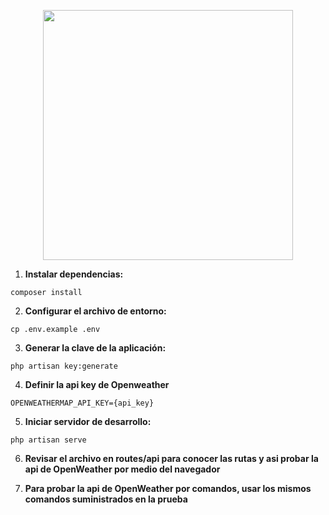 <p align="center"><a href="https://laravel.com" target="_blank"><img src="https://raw.githubusercontent.com/laravel/art/master/logo-lockup/5%20SVG/2%20CMYK/1%20Full%20Color/laravel-logolockup-cmyk-red.svg" width="400"></a></p>


1. **Instalar dependencias:**
```
composer install
```

2. **Configurar el archivo de entorno:**
```
cp .env.example .env
```


3. **Generar la clave de la aplicación:**
```
php artisan key:generate
```

4. **Definir la api key de Openweather**
```
OPENWEATHERMAP_API_KEY={api_key}
```
5. **Iniciar servidor de desarrollo:**
```
php artisan serve
```
6. **Revisar el archivo en __routes/api__ para conocer las rutas y asi probar la api de OpenWeather por medio del navegador** 

7. **Para probar la api de OpenWeather por comandos, usar los mismos comandos suministrados en la prueba**



